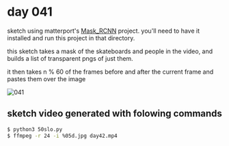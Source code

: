 # day 041

sketch using matterport's [Mask_RCNN](https://github.com/matterport/Mask_RCNN) project. you'll need to have it installed and run this project in that directory.

this sketch takes a mask of the skateboards and people in the video, and builds a list of transparent pngs of just them.

it then takes n % 60 of the frames before and after the current frame and pastes them over the image

![041](https://github.com/burningion/daily-sketches/raw/master/041/images/00106.jpg)

## sketch video generated with folowing commands

```bash
$ python3 50slo.py
$ ffmpeg -r 24 -i %05d.jpg day42.mp4
```

